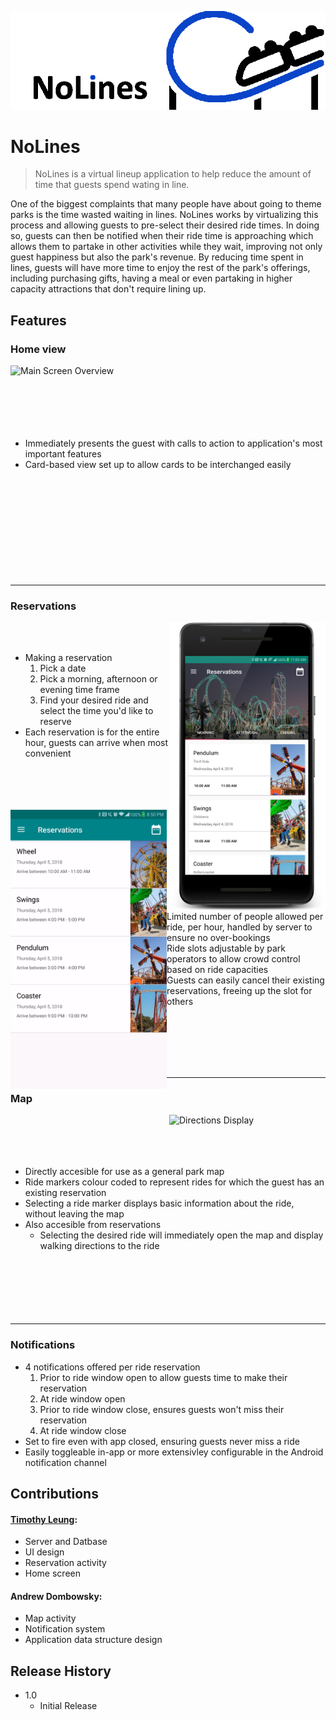 ![NoLines Logo](images/logoaltdark.png?raw=true "NoLines")

# NoLines

> NoLines is a virtual lineup application to help reduce the amount of time that guests spend wating in line.

One of the biggest complaints that many people have about going to theme parks is the time wasted waiting in lines.  NoLines works by virtualizing this process and allowing guests to pre-select their desired ride times.  In doing so, guests can then be notified when their ride time is approaching which allows them to partake in other activities while they wait, improving not only guest happiness but also the park's revenue.  By reducing time spent in lines, guests will have more time to enjoy the rest of the park's offerings, including purchasing gifts, having a meal or even partaking in higher capacity attractions that don't require lining up.

## Features

### Home view

<img align="left" src="images/MainScreen.gif?raw=true" width="250" alt="Main Screen Overview"/>

<br><br><br><br><br><br>

* Immediately presents the guest with calls to action to application's most important features
* Card-based view set up to allow cards to be interchanged easily
<br><br><br><br><br><br><br><br><br><br><br>
---

### Reservations

<img align="right" src="images/ReservationScreenPhoneBorder.png?raw=true" width="250" alt="Reservation Screen"/>

<br><br>

* Making a reservation
  1. Pick a date
  2. Pick a morning, afternoon or evening time frame
  3. Find your desired ride and select the time you'd like to reserve
* Each reservation is for the entire hour, guests can arrive when most convenient
<br><br><br><br><br>

<img align="left" src="images/RemoveReservations.gif?raw=true" width="250" alt="Reservation Removal"/>

<br><br><br><br><br><br><br><br>

* Limited number of people allowed per ride, per hour, handled by server to ensure no over-bookings
* Ride slots adjustable by park operators to allow crowd control based on ride capacities 
* Guests can easily cancel their existing reservations, freeing up the slot for others

<br><br><br><br><br>

---

### Map

<img align="right" src="images/ReservationDirections.gif?raw=true" width="250" alt="Directions Display"/>

<br><br><br><br>

* Directly accesible for use as a general park map
* Ride markers colour coded to represent rides for which the guest has an existing reservation
* Selecting a ride marker displays basic information about the ride, without leaving the map
* Also accesible from reservations
    * Selecting the desired ride will immediately open the map and display walking directions to the ride
<br><br><br><br><br><br><br>
---

### Notifications

* 4 notifications offered per ride reservation
  1. Prior to ride window open to allow guests time to make their reservation
  2. At ride window open
  3. Prior to ride window close, ensures guests won't miss their reservation
  4. At ride window close
* Set to fire even with app closed, ensuring guests never miss a ride
* Easily toggleable in-app or more extensivley configurable in the Android notification channel

## Contributions

#### [Timothy Leung](https://github.com/leungtimothy "Tim's Github Page"):

* Server and Datbase
* UI design
* Reservation activity
* Home screen

#### Andrew Dombowsky:

* Map activity
* Notification system
* Application data structure design

## Release History

* 1.0
  * Initial Release
